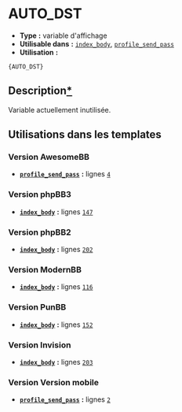 # AUTO_DST
* __Type__ __:__ variable d'affichage
* __Utilisable dans__ __:__ [`index_body`](../tpl/index_body.md#readme), [`profile_send_pass`](../tpl/profile_send_pass.md#readme)
* __Utilisation__ __:__

```smarty
{AUTO_DST}
```

## Description[*](https://fa-tvars.appspot.com/var/AUTO_DST)
Variable actuellement inutilisée.

## Utilisations dans les templates

### Version AwesomeBB
* __[`profile_send_pass`](../tpl/profile_send_pass.md#readme)__ __:__ lignes [`4`](../src/awesomebb/profile_send_pass.tpl#L4)

### Version phpBB3
* __[`index_body`](../tpl/index_body.md#readme)__ __:__ lignes [`147`](../src/prosilver/index_body.tpl#L147)

### Version phpBB2
* __[`index_body`](../tpl/index_body.md#readme)__ __:__ lignes [`202`](../src/subsilver/index_body.tpl#L202)

### Version ModernBB
* __[`index_body`](../tpl/index_body.md#readme)__ __:__ lignes [`116`](../src/modernbb/index_body.tpl#L116)

### Version PunBB
* __[`index_body`](../tpl/index_body.md#readme)__ __:__ lignes [`152`](../src/punbb/index_body.tpl#L152)

### Version Invision
* __[`index_body`](../tpl/index_body.md#readme)__ __:__ lignes [`203`](../src/invision/index_body.tpl#L203)

### Version Version mobile
* __[`profile_send_pass`](../tpl/profile_send_pass.md#readme)__ __:__ lignes [`2`](../src/mobile/profile_send_pass.tpl#L2)

